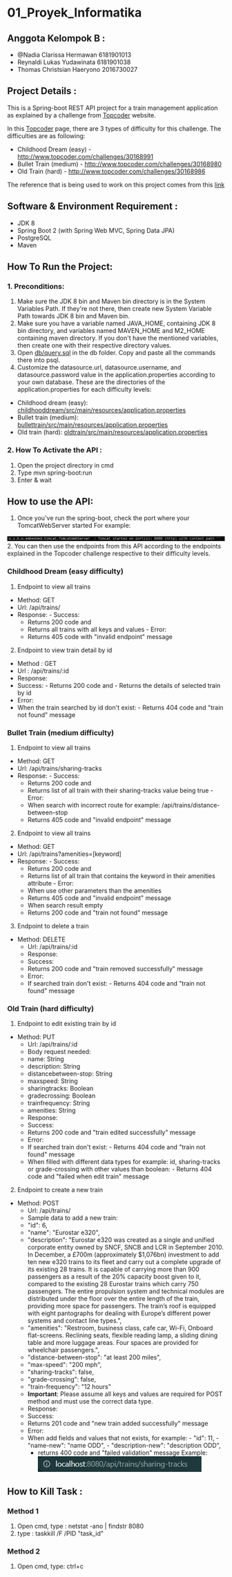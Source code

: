 # 01_Proyek_Informatika

## Anggota Kelompok B :

- @Nadia Clarissa Hermawan        6181901013
- Reynaldi Lukas Yudawinata      6181901038
- Thomas Christsian Haeryono     2016730027


## Project Details :
This is a Spring-boot REST API project for a train management application as explained by a challenge from [Topcoder](https://www.topcoder.com/challenges/a840efcb-eaf4-435f-92d8-0fbde7dfa018) website.

In this [Topcoder](https://www.topcoder.com/challenges/a840efcb-eaf4-435f-92d8-0fbde7dfa018) page, there are 3 types of difficulty for this challenge. The difficulties are as following: 
- Childhood Dream (easy) -  http://www.topcoder.com/challenges/30168991
- Bullet Train (medium) - http://www.topcoder.com/challenges/30168980 
- Old Train (hard) - http://www.topcoder.com/challenges/30168986

The reference that is being used to work on this project comes from this [link](https://www.bezkoder.com/spring-boot-postgresql-example/)


## Software & Environment Requirement :
- JDK 8
- Spring Boot 2 (with Spring Web MVC, Spring Data JPA)
- PostgreSQL
- Maven

## How To Run the Project:
### 1. Preconditions:
1. Make sure the JDK 8 bin and Maven bin directory is in the System Variables Path. If they're not there, then create new System Variable Path towards JDK 8 bin and Maven bin.
2. Make sure you have a variable named JAVA_HOME, containing JDK 8 bin directory, and variables named MAVEN_HOME and M2_HOME containing maven directory. If you don't have the mentioned variables, then create one with their respective directory values.
2. Open [db/query.sql](https://github.com/NadiaClarissaHermawan/01_Proyek_Informatika/blob/master/db/query.sql) in the db folder. Copy and paste all the commands there into psql. 
3. Customize the datasource.url, datasource.username, and datasource.password value in the application.properties according to your own database.
These are the directories of the application.properties for each difficulty levels:
 - Childhood dream (easy): [childhooddream/src/main/resources/application.properties](https://github.com/NadiaClarissaHermawan/01_Proyek_Informatika/blob/master/childhooddream/src/main/resources/application.properties)
  - Bullet train (medium): [bullettrain/src/main/resources/application.properties](https://github.com/NadiaClarissaHermawan/01_Proyek_Informatika/blob/master/bullettrain/src/main/resources/application.properties)
  - Old train (hard): [oldtrain/src/main/resources/application.properties](https://github.com/NadiaClarissaHermawan/01_Proyek_Informatika/blob/master/oldtrain/src/main/resources/application.properties)

### 2. How To Activate the API :

1. Open the project directory in cmd
2. Type mvn spring-boot:run 
3. Enter & wait 

## How to use the API:
1. Once you've run the spring-boot, check the port where your TomcatWebServer started
For example: 
<!--masukin foto disini-->
![Example of TomcatWebServer port number](images/tomcat_port_example.jpg)
2. You can then use the endpoints from this API according to the endpoints explained in the Topcoder challenge respective to their difficulty levels.
<!--refer balik ke section difficulty-->
 ### Childhood Dream (easy difficulty)
  1. Endpoint to view all trains 
   - Method: GET
   - Url: /api/trains/
   - Response: 
    - Success:
     - Returns 200 code and
     - Returns all trains with all keys and values
    - Error:
     - Returns 405 code with "invalid endpoint" message
 2. Endpoint to view train detail by id
  - Method : GET
  - Url : /api/trains/:id
  - Response:
   - Success:
    - Returns 200 code and
    - Returns the details of selected train by id
  - Error: 
   - When the train searched by id don't exist:
    - Returns 404 code and "train not found" message
 ### Bullet Train (medium difficulty)
 1. Endpoint to view all trains 
  - Method: GET
   - Url: /api/trains/sharing-tracks
   - Response: 
    - Success:
     - Returns 200 code and
     - Returns list of all train with their sharing-tracks value being true
    - Error:
     - When search with incorrect route for example:  /api/trains/distance-between-stop
      - Returns 405 code and "invalid endpoint" message
 2. Endpoint to view all trains 
  - Method: GET
   - Url: /api/trains?amenities=\[keyword\]
   - Response: 
    - Success:
     - Returns 200 code and
     - Returns list of all train that contains the keyword in their amenities attribute 
    - Error:
     - When use other parameters than the amenities
      - Returns 405 code and "invalid endpoint" message
     - When search result empty
      - Returns 200 code and "train not found" message
3. Endpoint to delete a train
- Method: DELETE
   - Url: /api/trains/:id
   - Response: 
    - Success:
     - Returns 200 code and "train removed successfully" message
    - Error:
     - If searched train don't exist:
      - Returns 404 code and "train not found" message
### Old Train (hard difficulty)
1. Endpoint to edit existing train by id
- Method: PUT
   - Url: /api/trains/:id
   - Body request needed:
    - name: String
    - description: String
    - distancebetween-stop: String
    - maxspeed: String
    - sharingtracks: Boolean
    - gradecrossing: Boolean
    - trainfrequency: String
    - amenities: String
   - Response: 
    - Success:
     - Returns 200 code and "train edited successfully" message
    - Error:
     - If searched train don't exist:
      - Returns 404 code and "train not found" message
     - When filled with different data types for example: id, sharing-tracks or grade-crossing with other values than boolean:
      - Returns 404 code and "failed when edit train" message
2. Endpoint to create a new train
- Method: POST
   - Url: /api/trains/
   - Sample data to add a new train:
    - "id": 6,
    - "name": "Eurostar e320",
    - "description": "Eurostar e320 was created as a single and unified corporate entity owned by SNCF, SNCB and LCR in September 2010. In December, a £700m (approximately $1,076bn) investment to add ten new e320 trains to its fleet and carry out a complete upgrade of its existing 28 trains. It is capable of carrying more than 900 passengers as a result of the 20% capacity boost given to it, compared to the existing 28 Eurostar trains which carry 750 passengers. The entire propulsion system and technical modules are distributed under the floor over the entire length of the train, providing more space for passengers. The train’s roof is equipped with eight pantographs for dealing with Europe’s different power systems and contact line types.",
    - "amenities": "Restroom, business class, cafe car, Wi-Fi, Onboard flat-screens. Reclining seats, flexible reading lamp, a sliding dining table and more luggage areas. Four spaces are provided for wheelchair passengers.",
    - "distance-between-stop": "at least 200 miles",
    - "max-speed": "200 mph",
    - "sharing-tracks": false,
    - "grade-crossing": false,
    - "train-frequency": "12 hours"
   - **Important**: Please assume all keys and values are required for POST method and must use the correct data type.
   - Response: 
    - Success:
     - Returns 201 code and "new train added successfully" message
    - Error:
     - When add fields and values that not exists, for example:
      - "id": 11,
      - "name-new": "name ODD",
      - "description-new": "description ODD",
       - returns 400 code and "failed validation" message
Example:
![Example of endpoint url](images/localhost_url_example.PNG)
  <!--kasih contoh screenshot-->
## How to Kill Task :

### Method 1
1. Open cmd, type : netstat -ano | findstr 8080
2. type : taskkill /F /PID "task_id"

### Method 2
1. Open cmd, type: ctrl+c